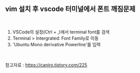 ## vim 설치 후 vscode 터미널에서 폰트 깨짐문제

<br>

1. VSCode의 설정(Ctrl + ,)에서 terminal font를 검색
2. Terminal > Intergrated: Font Family로 이동
3. 'Ubuntu Mono derivative Powerline'를 입력

<br>

참고자료 : https://caniro.tistory.com/225
